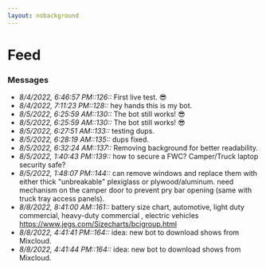 ```yaml
---
layout: nobackground
---
```

# Feed

### Messages
* _8/4/2022, 6:46:57 PM::126::_ First live test. :sunglasses:
* _8/4/2022, 7:11:23 PM::128::_ hey hands this is my bot. 
* _8/5/2022, 6:25:59 AM::130::_ The bot still works! :sunglasses:
* _8/5/2022, 6:25:59 AM::130::_ The bot still works! :sunglasses:
* _8/5/2022, 6:27:51 AM::133::_ testing dups.
* _8/5/2022, 6:28:19 AM::135::_ dups fixed.
* _8/5/2022, 6:32:24 AM::137::_ Removing background for better readability.
* _8/5/2022, 1:40:43 PM::139::_ how to secure a FWC? Camper/Truck laptop security safe?
* _8/5/2022, 1:48:07 PM::144::_ can remove windows and replace them with either thick "unbreakable" plexiglass or plywood/aluminum. need mechanism on the camper door to prevent pry bar opening (same with truck tray access panels).
* _8/8/2022, 8:41:00 AM::161::_ battery size chart, automotive, light duty commercial, heavy-duty commercial , electric vehicles https://www.jegs.com/Sizecharts/bcigroup.html
* _8/8/2022, 4:41:41 PM::164::_ idea: new bot to download shows from Mixcloud.
* _8/8/2022, 4:41:44 PM::164::_ idea: new bot to download shows from Mixcloud.
